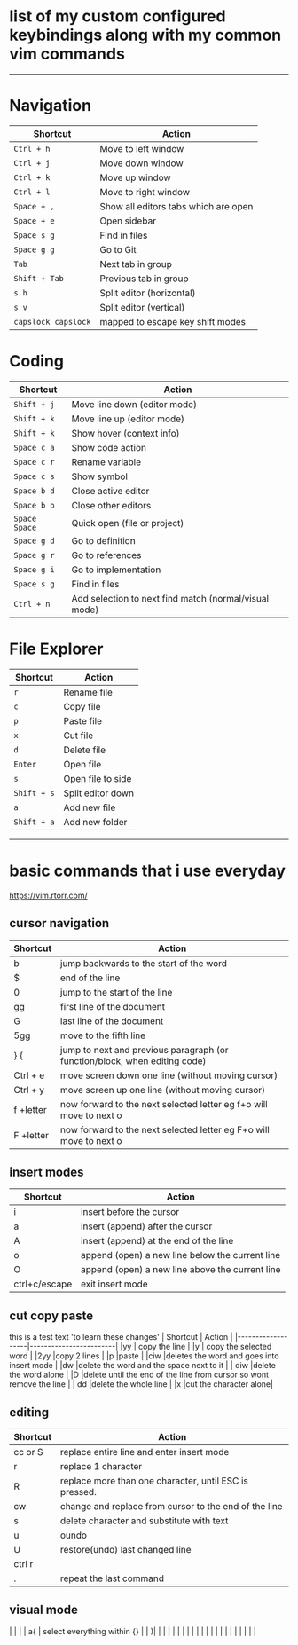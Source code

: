 # list of my custom configured keybindings along with my common vim commands 
---

# Navigation

| Shortcut        | Action                    |
|-----------------|----------------------------|
| `Ctrl + h`      | Move to left window         |
| `Ctrl + j`      | Move down window        |
| `Ctrl + k`      | Move up window              |
| `Ctrl + l`      | Move to right window        |
| `Space + ,`     | Show all editors tabs which are open           |
| `Space + e`     | Open sidebar                |
| `Space s g`     | Find in files               |
| `Space g g`     | Go to Git                   |
| `Tab`           | Next tab in group           |
| `Shift + Tab`   | Previous tab in group       |
| `s h`           | Split editor (horizontal)   |
| `s v`           | Split editor (vertical)     |
| `capslock capslock`           | mapped to escape key shift modes   |

# Coding

| Shortcut           | Action                                          |
|--------------------|-------------------------------------------------|
| `Shift + j`         | Move line down (editor mode)                   |
| `Shift + k`         | Move line up (editor mode)                     |
| `Shift + k`         | Show hover (context info)                      |
| `Space c a`         | Show code action                               |
| `Space c r`         | Rename variable                                |
| `Space c s`         | Show symbol                                    |
| `Space b d`         | Close active editor                            |
| `Space b o`         | Close other editors                            |
| `Space Space`       | Quick open (file or project)                   |
| `Space g d`         | Go to definition                               |
| `Space g r`         | Go to references                               |
| `Space g i`         | Go to implementation                           |
| `Space s g`         | Find in files                                  |
| `Ctrl + n`          | Add selection to next find match (normal/visual mode) |

# File Explorer

| Shortcut          | Action                |
|-------------------|------------------------|
| `r`               | Rename file             |
| `c`               | Copy file               |
| `p`               | Paste file              |
| `x`               | Cut file                |
| `d`               | Delete file             |
| `Enter`           | Open file               |
| `s`               | Open file to side       |
| `Shift + s`       | Split editor down       |
| `a`               | Add new file            |
| `Shift + a`       | Add new folder          |

---
# basic commands that i use everyday
https://vim.rtorr.com/
## cursor navigation
| Shortcut          | Action                |
|-------------------|------------------------|
|b        |jump backwards to the start of the word           |
|$        | end of the line                                  | 
|0        |jump to the start of the line           |
|gg        |first line of the document           |
|G        |last line of the document           |
|5gg        |move to the fifth line    |
|  } { | jump to next and previous paragraph (or function/block, when editing code)|
|   Ctrl + e     |  move screen down one line (without moving cursor)         |
|  Ctrl + y      |  move screen up one line (without moving cursor)         |
| f +letter      | now forward to the next selected letter eg f+o will move to next o         |
|F  +letter      | now forward to the next selected letter eg F+o will move to next o         |
## insert modes
| Shortcut          | Action                |
|-------------------|------------------------|
|    i   |  insert before the cursor         |
|   a     |    insert (append) after the cursor       |
|A        |insert (append) at the end of the line           |
|  o      |  append (open) a new line below the current line          |
|O        |  append (open) a new line above the current line          |
|   ctrl+c/escape     |exit insert mode           |
## cut copy paste
this is a test text 'to learn these changes'
| Shortcut          | Action                |
|-------------------|------------------------|
|yy        |  copy the line         | 
|y        |  copy the selected word         | 
|2yy        |copy 2 lines           |
|p        |paste           |
|ciw        |deletes the word and goes into insert mode           |
|dw  |delete the word and the space next to it   |
| diw |delete the word alone   |
|D  |delete until the end of the line from cursor so wont remove the line  |
| dd |delete the whole line   |
|x |cut the character alone|
## editing 
| Shortcut          | Action                |
|-------------------|------------------------|
| cc or S |replace entire line and enter insert mode   |
| r| replace 1 character |
| R|  replace more than one character, until ESC is pressed.|
|cw  |change and replace from cursor to the end of the line   |
|  s|delete character and substitute with text   |
| u |oundo  |
| U |restore(undo) last changed line   |
|ctrl r  |   |redo
|.  |repeat the last command   |
## visual mode
|  |   |
| a{ | select everything within {}  |
|   )|
|  |   |
|  |   |
|  |   |
|  |   |
|  |   |
|  |   |
|  |   |


